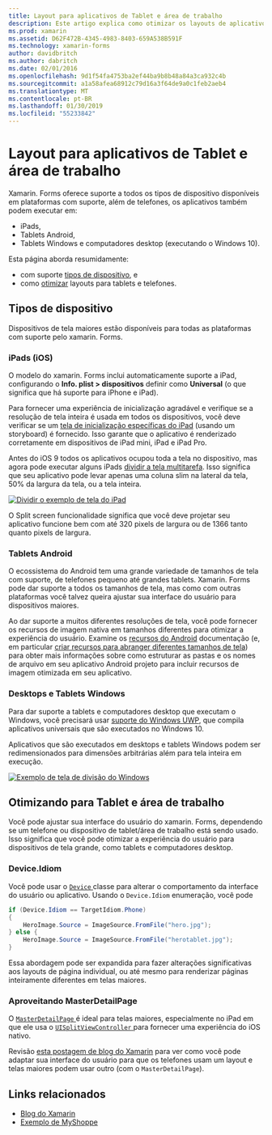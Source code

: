 ```yaml
---
title: Layout para aplicativos de Tablet e área de trabalho
description: Este artigo explica como otimizar os layouts de aplicativos xamarin. Forms para tablets, em vez de telefones.
ms.prod: xamarin
ms.assetid: D62F472B-4345-4983-8403-659A538B591F
ms.technology: xamarin-forms
author: davidbritch
ms.author: dabritch
ms.date: 02/01/2016
ms.openlocfilehash: 9d1f54fa4753ba2ef44ba9b8b48a84a3ca932c4b
ms.sourcegitcommit: a1a58afea68912c79d16a3f64de9a0c1feb2aeb4
ms.translationtype: MT
ms.contentlocale: pt-BR
ms.lasthandoff: 01/30/2019
ms.locfileid: "55233842"
---
```

# <a name="layout-for-tablet-and-desktop-apps"></a>Layout para aplicativos de Tablet e área de trabalho

Xamarin. Forms oferece suporte a todos os tipos de dispositivo disponíveis em plataformas com suporte, além de telefones, os aplicativos também podem executar em:

* iPads,
* Tablets Android,
* Tablets Windows e computadores desktop (executando o Windows 10).

Esta página aborda resumidamente:

* com suporte [tipos de dispositivo](#Device_Types), e
* como [otimizar](#optimize) layouts para tablets e telefones.

<a name="Device_Types" />

## <a name="device-types"></a>Tipos de dispositivo

Dispositivos de tela maiores estão disponíveis para todas as plataformas com suporte pelo xamarin. Forms.

### <a name="ipads-ios"></a>iPads (iOS)

O modelo do xamarin. Forms inclui automaticamente suporte a iPad, configurando o **Info. plist > dispositivos** definir como **Universal** (o que significa que há suporte para iPhone e iPad).

Para fornecer uma experiência de inicialização agradável e verifique se a resolução de tela inteira é usada em todos os dispositivos, você deve verificar se um [tela de inicialização específicas do iPad](~/ios/app-fundamentals/images-icons/launch-screens.md) (usando um storyboard) é fornecido. Isso garante que o aplicativo é renderizado corretamente em dispositivos de iPad mini, iPad e iPad Pro.

Antes do iOS 9 todos os aplicativos ocupou toda a tela no dispositivo, mas agora pode executar alguns iPads [dividir a tela multitarefa](~/ios/platform/multitasking.md).
Isso significa que seu aplicativo pode levar apenas uma coluna slim na lateral da tela, 50% da largura da tela, ou a tela inteira.

[![](tablet-images/ipad-sml.png "Dividir o exemplo de tela do iPad")](tablet-images/ipad.png#lightbox "dividir o exemplo de tela do iPad")

O Split screen funcionalidade significa que você deve projetar seu aplicativo funcione bem com até 320 pixels de largura ou de 1366 tanto quanto pixels de largura.

### <a name="android-tablets"></a>Tablets Android

O ecossistema do Android tem uma grande variedade de tamanhos de tela com suporte, de telefones pequeno até grandes tablets. Xamarin. Forms pode dar suporte a todos os tamanhos de tela, mas como com outras plataformas você talvez queira ajustar sua interface do usuário para dispositivos maiores.

Ao dar suporte a muitos diferentes resoluções de tela, você pode fornecer os recursos de imagem nativa em tamanhos diferentes para otimizar a experiência do usuário.
Examine os [recursos do Android](~/android/app-fundamentals/resources-in-android/index.md) documentação (e, em particular [criar recursos para abranger diferentes tamanhos de tela](~/android/app-fundamentals/resources-in-android/resources-for-varying-screens.md)) para obter mais informações sobre como estruturar as pastas e os nomes de arquivo em seu aplicativo Android projeto para incluir recursos de imagem otimizada em seu aplicativo.

### <a name="windows-tablets-and-desktops"></a>Desktops e Tablets Windows

Para dar suporte a tablets e computadores desktop que executam o Windows, você precisará usar [suporte do Windows UWP](~/xamarin-forms/platform/windows/installation/index.md), que compila aplicativos universais que são executados no Windows 10.

Aplicativos que são executados em desktops e tablets Windows podem ser redimensionados para dimensões arbitrárias além para tela inteira em execução.

[![](tablet-images/splitscreen-sml.png "Exemplo de tela de divisão do Windows")](tablet-images/splitscreen.png#lightbox "Windows dividir a tela de exemplo")


<a name="optimize" />

## <a name="optimizing-for-tablet-and-desktop"></a>Otimizando para Tablet e área de trabalho

Você pode ajustar sua interface do usuário do xamarin. Forms, dependendo se um telefone ou dispositivo de tablet/área de trabalho está sendo usado. Isso significa que você pode otimizar a experiência do usuário para dispositivos de tela grande, como tablets e computadores desktop.


### <a name="deviceidiom"></a>Device.Idiom

Você pode usar o [ `Device` ](~/xamarin-forms/platform/device.md) classe para alterar o comportamento da interface do usuário ou aplicativo. Usando o `Device.Idiom` enumeração, você pode

```csharp
if (Device.Idiom == TargetIdiom.Phone)
{
    HeroImage.Source = ImageSource.FromFile("hero.jpg");
} else {
    HeroImage.Source = ImageSource.FromFile("herotablet.jpg");
}
```

Essa abordagem pode ser expandida para fazer alterações significativas aos layouts de página individual, ou até mesmo para renderizar páginas inteiramente diferentes em telas maiores.

### <a name="leveraging-masterdetailpage"></a>Aproveitando MasterDetailPage

O [ `MasterDetailPage` ](xref:Xamarin.Forms.MasterDetailPage) é ideal para telas maiores, especialmente no iPad em que ele usa o [ `UISplitViewController` ](xref:UIKit.UISplitViewController) para fornecer uma experiência do iOS nativo.

Revisão [esta postagem de blog do Xamarin](https://blog.xamarin.com/bringing-xamarin-forms-apps-to-tablets/) para ver como você pode adaptar sua interface do usuário para que os telefones usam um layout e telas maiores podem usar outro (com o `MasterDetailPage`).



## <a name="related-links"></a>Links relacionados

- [Blog do Xamarin](https://blog.xamarin.com/bringing-xamarin-forms-apps-to-tablets/)
- [Exemplo de MyShoppe](https://github.com/jamesmontemagno/myshoppe)
